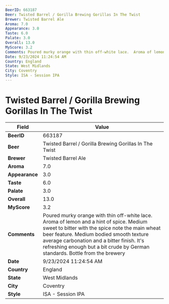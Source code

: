 ```yaml
---
BeerID: 663187
Beer: Twisted Barrel / Gorilla Brewing Gorillas In The Twist
Brewer: Twisted Barrel Ale
Aroma: 7.0
Appearance: 3.0
Taste: 6.0
Palate: 3.0
Overall: 13.0
MyScore: 3.2
Comments: Poured murky orange with thin off-white lace.  Aroma of lemon and a hint of spice. Medium sweet to bitter with the spice note the main wheat beer feature. Medium bodied smooth texture average carbonation and a bitter finish.  It's refreshing enough but a bit crude by German standards.  Bottle from the brewery
Date: 9/23/2024 11:24:54 AM
Country: England
State: West Midlands
City: Coventry
Style: ISA - Session IPA
---
```


# Twisted Barrel / Gorilla Brewing Gorillas In The Twist

| Field         | Value |
|---------------|-------|
| **BeerID** | 663187 |
| **Beer** | Twisted Barrel / Gorilla Brewing Gorillas In The Twist |
| **Brewer** | Twisted Barrel Ale |
| **Aroma** | 7.0 |
| **Appearance** | 3.0 |
| **Taste** | 6.0 |
| **Palate** | 3.0 |
| **Overall** | 13.0 |
| **MyScore** | 3.2 |
| **Comments** | Poured murky orange with thin off-white lace.  Aroma of lemon and a hint of spice. Medium sweet to bitter with the spice note the main wheat beer feature. Medium bodied smooth texture average carbonation and a bitter finish.  It's refreshing enough but a bit crude by German standards.  Bottle from the brewery  |
| **Date** | 9/23/2024 11:24:54 AM |
| **Country** | England |
| **State** | West Midlands |
| **City** | Coventry |
| **Style** | ISA - Session IPA |
